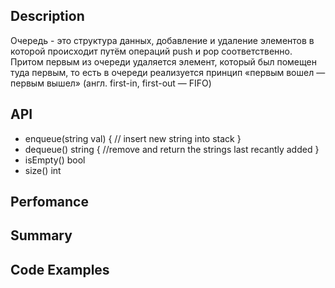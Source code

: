 
## Description 
Очередь - это структура данных, добавление и удаление элементов в которой происходит путём операций push и pop соответственно. Притом первым из очереди удаляется элемент, который был помещен туда первым, то есть в очереди реализуется принцип «первым вошел — первым вышел» (англ. first-in, first-out — FIFO)

## API

- enqueue(string val) { // insert new string into stack }
- dequeue() string { //remove and return the strings last recantly added }
- isEmpty() bool
- size() int

## Perfomance

## Summary

## Code Examples
